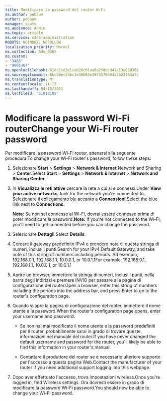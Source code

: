 ```yaml
---
title: Modificare la password del router W-Fi
ms.author: pebaum
author: pebaum
manager: scotv
ms.audience: Admin
ms.topic: article
ms.service: o365-administration
ROBOTS: NOINDEX, NOFOLLOW
localization_priority: Normal
ms.collection: Adm_O365
ms.custom:
- "3486"
- "9001467"
ms.openlocfilehash: 61de1cd3e1cab28c01aa0a2fddcd41a13a92d361
ms.sourcegitcommit: 8bc60ec34bc1e40685e3976576e04a2623f63a7c
ms.translationtype: MT
ms.contentlocale: it-IT
ms.lasthandoff: 04/15/2021
ms.locfileid: "51818188"
---
```

# <a name="change-your-wi-fi-router-password"></a><span data-ttu-id="889a5-102">Modificare la password Wi-Fi router</span><span class="sxs-lookup"><span data-stu-id="889a5-102">Change your Wi-Fi router password</span></span>

<span data-ttu-id="889a5-103">Per modificare la password Wi-Fi router, attenersi alla seguente procedura:</span><span class="sxs-lookup"><span data-stu-id="889a5-103">To change your Wi-Fi router's password, follow these steps:</span></span>

1. <span data-ttu-id="889a5-104">Selezionare **Start**  >  **Settings**  >  **Network & Internet** Network and Sharing  >  **Center**.</span><span class="sxs-lookup"><span data-stu-id="889a5-104">Select **Start** > **Settings** > **Network & Internet** > **Network and Sharing Center**.</span></span>

2. <span data-ttu-id="889a5-105">In **Visualizza le reti attive** cercare la rete a cui si è connessi.</span><span class="sxs-lookup"><span data-stu-id="889a5-105">Under **View your active networks**, look for the network you're connected to.</span></span> <span data-ttu-id="889a5-106">Selezionare il collegamento blu accanto a **Connessioni**.</span><span class="sxs-lookup"><span data-stu-id="889a5-106">Select the blue link next to **Connections**.</span></span><br>

   <span data-ttu-id="889a5-107">**Nota:** Se non sei connesso al Wi-Fi, dovrai essere connesso prima di poter modificare la password.</span><span class="sxs-lookup"><span data-stu-id="889a5-107">**Note:** If you're not connected to the Wi-Fi, you'll need to get connected before you can change the password.</span></span>

3. <span data-ttu-id="889a5-108">Selezionare **Dettagli**.</span><span class="sxs-lookup"><span data-stu-id="889a5-108">Select **Details**.</span></span>

4. <span data-ttu-id="889a5-109">Cercare il gateway predefinito IPv4 e prendere nota di questa stringa di numeri, inclusi i punti.</span><span class="sxs-lookup"><span data-stu-id="889a5-109">Search for your IPv4 Default Gateway, and take note of this string of numbers including periods.</span></span> <span data-ttu-id="889a5-110">Ad esempio, 192.168.0.1, 192.168.1.1, 10.0.0.1, or 10.0.1.1</span><span class="sxs-lookup"><span data-stu-id="889a5-110">For example: 192.168.0.1, 192.168.1.1, 10.0.0.1, or 10.0.1.1</span></span>

5. <span data-ttu-id="889a5-111">Aprire un browser, immettere la stringa di numeri, inclusi i punti, nella barra degli indirizzi e premere INVIO per passare alla pagina di configurazione del router.</span><span class="sxs-lookup"><span data-stu-id="889a5-111">Open a browser, enter this string of numbers including the periods into the address bar, and press Enter to go to the router's configuration page.</span></span>

6. <span data-ttu-id="889a5-112">Quando si apre la pagina di configurazione del router, immettere il nome utente e la password.</span><span class="sxs-lookup"><span data-stu-id="889a5-112">When the router's configuration page opens, enter your username and password.</span></span><br>
   - <span data-ttu-id="889a5-113">Se non hai mai modificato il nome utente e la password predefiniti per il router, probabilmente sarai in grado di trovare queste informazioni nel manuale del router.</span><span class="sxs-lookup"><span data-stu-id="889a5-113">If you have never changed the default username and password for the router, you'll likely be able to find this information in your router's manual.</span></span>

   - <span data-ttu-id="889a5-114">Contattare il produttore del router se è necessario ulteriore supporto per l'accesso a questa pagina Web.</span><span class="sxs-lookup"><span data-stu-id="889a5-114">Contact the manufacturer of your router if you need additional support logging into this webpage.</span></span>

7. <span data-ttu-id="889a5-115">Dopo aver effettuato l'accesso, trova Impostazioni wireless.</span><span class="sxs-lookup"><span data-stu-id="889a5-115">Once you're logged in, find Wireless settings.</span></span> <span data-ttu-id="889a5-116">Ora dovresti essere in grado di modificare la password Wi-Fi password.</span><span class="sxs-lookup"><span data-stu-id="889a5-116">You should now be able to change your Wi-Fi password.</span></span>
